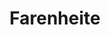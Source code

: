 ---
title: "Farenheite"
url: /ciudad-autonoma-de-buenos-aires/farenheite-avenida-triunvirato/
shop: ropa
---
